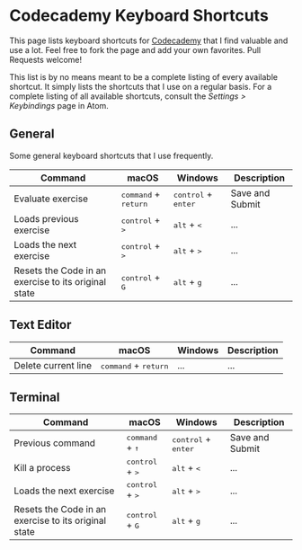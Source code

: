 # Codecademy Keyboard Shortcuts

This page lists keyboard shortcuts for [Codecademy](https://www.codecademy.com) that I find valuable and use a lot. Feel free to fork the page and add your own favorites. Pull Requests welcome!

This list is by no means meant to be a complete listing of every available shortcut. It simply lists the shortcuts that I use on a regular basis. For a complete listing of all available shortcuts, consult the _Settings > Keybindings_ page in Atom.

## General

Some general keyboard shortcuts that I use frequently.

| Command | macOS | Windows | Description |
| ------- | -------- | ------- | ----------- |
| Evaluate exercise | <kbd>command</kbd> + <kbd>return</kbd> | <kbd>control</kbd> + <kbd>enter</kbd> | Save and Submit |
| Loads previous exercise | <kbd>control</kbd> + <kbd>></kbd> | <kbd>alt</kbd> + <kbd><</kbd> | ... |
| Loads the next exercise | <kbd>control</kbd> + <kbd>></kbd> | <kbd>alt</kbd> + <kbd>></kbd> | ... |
| Resets the Code in an exercise to its original state | <kbd>control</kbd> + <kbd>G</kbd> | <kbd>alt</kbd> + <kbd>g</kbd> | ... |

## Text Editor

| Command | macOS | Windows | Description |
| ------- | -------- | ------- | ----------- |
| Delete current line | <kbd>command</kbd> + <kbd>return</kbd> | ... | ... |


## Terminal

| Command | macOS | Windows | Description |
| ------- | -------- | ------- | ----------- |
| Previous command | <kbd>command</kbd> + <kbd>↑</kbd> | <kbd>control</kbd> + <kbd>enter</kbd>  | Save and Submit |
| Kill a process | <kbd>control</kbd> + <kbd>></kbd> | <kbd>alt</kbd> + <kbd><</kbd> | ... |
| Loads the next exercise | <kbd>control</kbd> + <kbd>></kbd> | <kbd>alt</kbd> + <kbd>></kbd> | ... |
| Resets the Code in an exercise to its original state | <kbd>control</kbd> + <kbd>G</kbd> | <kbd>alt</kbd> + <kbd>g</kbd> | ... |
